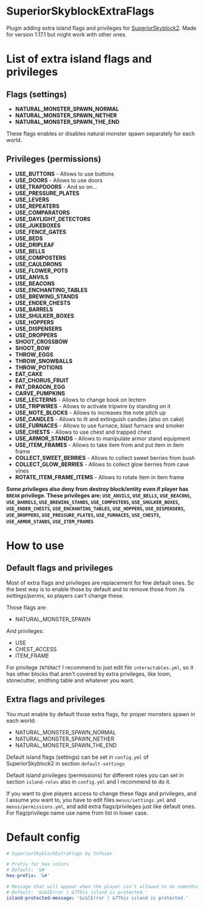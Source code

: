 # SuperiorSkyblockExtraFlags
Plugin adding extra island flags and privileges for [SuperiorSkyblock2](https://github.com/BG-Software-LLC/SuperiorSkyblock2). Made for version 1.17.1 but might work with other ones.

# List of extra island flags and privileges
## Flags (settings)
- **NATURAL_MONSTER_SPAWN_NORMAL**
- **NATURAL_MONSTER_SPAWN_NETHER**
- **NATURAL_MONSTER_SPAWN_THE_END**

These flags enables or disables natural monster spawn separately for each world.

## Privileges (permissions)
- **USE_BUTTONS** - Allows to use buttons
- **USE_DOORS** - Allows to use doors
- **USE_TRAPDOORS** - And so on...
- **USE_PRESSURE_PLATES**
- **USE_LEVERS**
- **USE_REPEATERS**
- **USE_COMPARATORS**
- **USE_DAYLIGHT_DETECTORS**
- **USE_JUKEBOXES**
- **USE_FENCE_GATES**
- **USE_BEDS**
- **USE_DRIPLEAF**
- **USE_BELLS**
- **USE_COMPOSTERS**
- **USE_CAULDRONS**
- **USE_FLOWER_POTS**
- **USE_ANVILS**
- **USE_BEACONS**
- **USE_ENCHANTING_TABLES**
- **USE_BREWING_STANDS**
- **USE_ENDER_CHESTS**
- **USE_BARRELS**
- **USE_SHULKER_BOXES**
- **USE_HOPPERS**
- **USE_DISPENSERS**
- **USE_DROPPERS**
- **SHOOT_CROSSBOW**
- **SHOOT_BOW**
- **THROW_EGGS**
- **THROW_SNOWBALLS**
- **THROW_POTIONS**
- **EAT_CAKE**
- **EAT_CHORUS_FRUIT**
- **PAT_DRAGON_EGG**
- **CARVE_PUMPKINS**
- **USE_LECTERNS** - Allows to change book on lectern
- **USE_TRIPWIRES** - Allows to activate tripwire by standing on it
- **USE_NOTE_BLOCKS** - Allows to increases the note pitch up
- **USE_CANDLES** - Allows to lit and extinguish candles (also on cake)
- **USE_FURNACES** - Allows to use furnace, blast furnace and smoker
- **USE_CHESTS** - Allows to use chest and trapped chest
- **USE_ARMOR_STANDS** - Allows to manipulate armor stand equipment
- **USE_ITEM_FRAMES** - Allows to take item from and put item in item frame
- **COLLECT_SWEET_BERRIES** - Allows to collect sweet berries from bush
- **COLLECT_GLOW_BERRIES** - Allows to collect glow berries from cave vines
- **ROTATE_ITEM_FRAME_ITEMS** - Allows to rotate item in item frame

**Some privileges also deny from destroy block/entity even if player has `BREAK` privilege. These privileges are: `USE_ANVILS`, `USE_BELLS`, `USE_BEACONS`, `USE_BARRELS`, `USE_BREWING_STANDS`, `USE_COMPOSTERS`, `USE_SHULKER_BOXES`, `USE_ENDER_CHESTS`, `USE_ENCHANTING_TABLES`, `USE_HOPPERS`, `USE_DISPENSERS`, `USE_DROPPERS`, `USE_PRESSURE_PLATES`, `USE_FURNACES`, `USE_CHESTS`, `USE_ARMOR_STANDS`, `USE_ITEM_FRAMES`**

# How to use
## Default flags and privileges
Most of extra flags and privileges are replacement for few default ones. So the best way is to enable those by default and to remove those from /is _settings/perms_, so players can't change these.

Those flags are:
- NATURAL_MONSTER_SPAWN

And privileges:
- USE
- CHEST_ACCESS
- ITEM_FRAME

For privilege `INTERACT` I recommend to just edit file `interactables.yml`, so it has other blocks that aren't covered by extra privileges, like loom, stonecutter, smithing table and whatever you want.

## Extra flags and privileges
You must enable by default those extra flags, for proper monsters spawn in each world:
- NATURAL_MONSTER_SPAWN_NORMAL
- NATURAL_MONSTER_SPAWN_NETHER
- NATURAL_MONSTER_SPAWN_THE_END

Default island flags (settings) can be set in `config.yml` of SuperiorSkyblock2 in section `default-settings`

Default island privileges (permissions) for different roles you can set in section `island-roles` also in `config.yml` and I recommend to do it.

If you want to give players access to change these flags and privileges, and I assume you want to, you have to edit files `menus/settings.yml` and `menus/permissions.yml`, and add extra flags/privileges just like default ones. For flag/privilege name use name from list in lower case.

# Default config
```yml
# SuperiorSkyblockExtraFlags by Ynfuien

# Prefix for hex colors
# Default: '&#'
hex-prefix: '&#'

# Message that will appear when the player isn't allowed to do something on island
# Default: '&c&lError | &7This island is protected.'
island-protected-message: '&c&lError | &7This island is protected.'
```